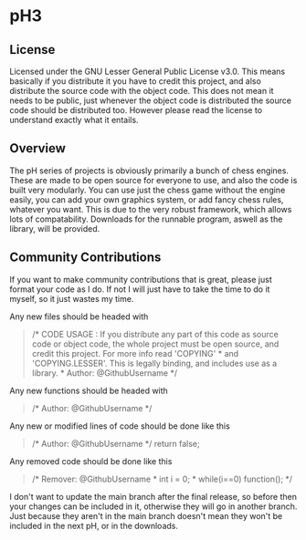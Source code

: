 # pH3

## License

Licensed under the GNU Lesser General Public License v3.0.
This means basically if you distribute it you have to credit this project, and also distribute the source code with the object code. This does not mean it needs to be public, just whenever the object code is distributed the source code should be distributed too. However please read the license to understand exactly what it entails.

## Overview

The pH series of projects is obviously primarily a bunch of chess engines. These are made to be open source for everyone to use, and also the code is built very modularly. You can use just the chess game without the engine easily, you can add your own graphics system, or add fancy chess rules, whatever you want. This is due to the very robust framework, which allows lots of compatability. Downloads for the runnable program, aswell as the library, will be provided.

## Community Contributions

If you want to make community contributions that is great, please just format your code as I do. If not I will just have to take the time to do it myself, so it just wastes my time.

Any new files should be headed with
> /* CODE USAGE : If you distribute any part of this code as source code or object code, the whole project must be open source, and credit this project. For more info read 'COPYING'
>  \* and 'COPYING.LESSER'. This is legally binding, and includes use as a library.
>  \* Author: @GithubUsername
>  */

Any new functions should be headed with
> /* Author: @GithubUsername \*/

Any new or modified lines of code should be done like this
> /* Author: @GithubUsername \*/ return false;

Any removed code should be done like this
> /* Remover: @GithubUsername
>  \* int i = 0;
>  \* while(i==0) function();
>  \*/

I don't want to update the main branch after the final release, so before then your changes can be included in it, otherwise they will go in another branch. Just because they aren't in the main branch doesn't mean they won't be included in the next pH, or in the downloads.
